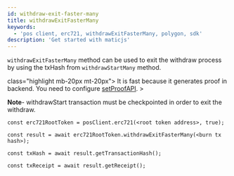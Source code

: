 ```yaml
---
id: withdraw-exit-faster-many
title: withdrawExitFasterMany
keywords:
  - 'pos client, erc721, withdrawExitFasterMany, polygon, sdk'
description: 'Get started with maticjs'
---
```


`withdrawExitFasterMany` method can be used to exit the withdraw process by using the txHash from `withdrawStartMany` method.

 class="highlight mb-20px mt-20px"> It is fast because it generates proof in backend. You need to configure [setProofAPI](/docs/develop/ethereum-polygon/matic-js/set-proof-api). >

**Note**- withdrawStart transaction must be checkpointed in order to exit the withdraw.

```
const erc721RootToken = posClient.erc721(<root token address>, true);

const result = await erc721RootToken.withdrawExitFasterMany(<burn tx hash>);

const txHash = await result.getTransactionHash();

const txReceipt = await result.getReceipt();

```
